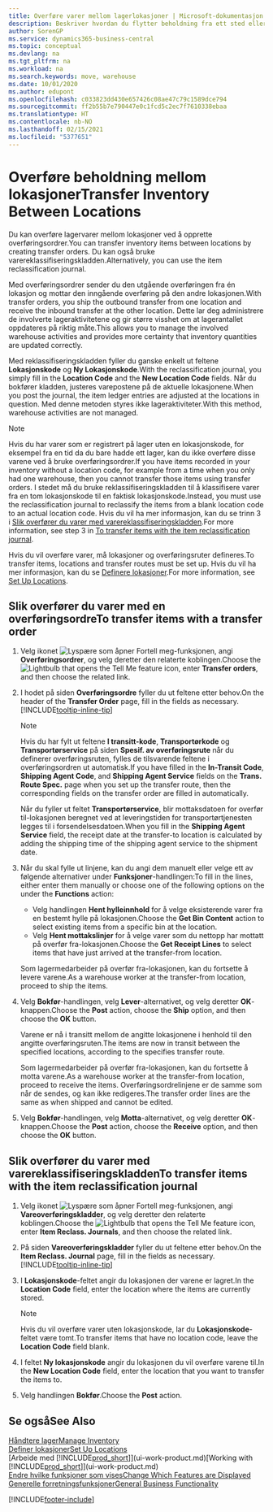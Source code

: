 ```yaml
---
title: Overføre varer mellom lagerlokasjoner | Microsoft-dokumentasjon
description: Beskriver hvordan du flytter beholdning fra ett sted eller lager til et annet, enten med reklassifiseringskladden eller overføringsordrer.
author: SorenGP
ms.service: dynamics365-business-central
ms.topic: conceptual
ms.devlang: na
ms.tgt_pltfrm: na
ms.workload: na
ms.search.keywords: move, warehouse
ms.date: 10/01/2020
ms.author: edupont
ms.openlocfilehash: c033823dd430e657426c08ae47c79c1589dce794
ms.sourcegitcommit: ff2b55b7e790447e0c1fcd5c2ec7f7610338ebaa
ms.translationtype: HT
ms.contentlocale: nb-NO
ms.lasthandoff: 02/15/2021
ms.locfileid: "5377651"
---
```

# <a name="transfer-inventory-between-locations"></a><span data-ttu-id="4779a-103">Overføre beholdning mellom lokasjoner</span><span class="sxs-lookup"><span data-stu-id="4779a-103">Transfer Inventory Between Locations</span></span>
<span data-ttu-id="4779a-104">Du kan overføre lagervarer mellom lokasjoner ved å opprette overføringsordrer.</span><span class="sxs-lookup"><span data-stu-id="4779a-104">You can transfer inventory items between locations by creating transfer orders.</span></span> <span data-ttu-id="4779a-105">Du kan også bruke varereklassifiseringskladden.</span><span class="sxs-lookup"><span data-stu-id="4779a-105">Alternatively, you can use the item reclassification journal.</span></span>

<span data-ttu-id="4779a-106">Med overføringsordrer sender du den utgående overføringen fra én lokasjon og mottar den inngående overføring på den andre lokasjonen.</span><span class="sxs-lookup"><span data-stu-id="4779a-106">With transfer orders, you ship the outbound transfer from one location and receive the inbound transfer at the other location.</span></span> <span data-ttu-id="4779a-107">Dette lar deg administrere de involverte lageraktivitetene og gir større visshet om at lagerantallet oppdateres på riktig måte.</span><span class="sxs-lookup"><span data-stu-id="4779a-107">This allows you to manage the involved warehouse activities and provides more certainty that inventory quantities are updated correctly.</span></span>

<span data-ttu-id="4779a-108">Med reklassifiseringskladden fyller du ganske enkelt ut feltene **Lokasjonskode** og **Ny Lokasjonskode**.</span><span class="sxs-lookup"><span data-stu-id="4779a-108">With the reclassification journal, you simply fill in the **Location Code** and the **New Location Code** fields.</span></span> <span data-ttu-id="4779a-109">Når du bokfører kladden, justeres varepostene på de aktuelle lokasjonene.</span><span class="sxs-lookup"><span data-stu-id="4779a-109">When you post the journal, the item ledger entries are adjusted at the locations in question.</span></span> <span data-ttu-id="4779a-110">Med denne metoden styres ikke lageraktiviteter.</span><span class="sxs-lookup"><span data-stu-id="4779a-110">With this method, warehouse activities are not managed.</span></span>

> [!NOTE]  
>   <span data-ttu-id="4779a-111">Hvis du har varer som er registrert på lager uten en lokasjonskode, for eksempel fra en tid da du bare hadde ett lager, kan du ikke overføre disse varene ved å bruke overføringsordrer.</span><span class="sxs-lookup"><span data-stu-id="4779a-111">If you have items recorded in your inventory without a location code, for example from a time when you only had one warehouse, then you cannot transfer those items using transfer orders.</span></span> <span data-ttu-id="4779a-112">I stedet må du bruke reklassifiseringskladden til å klassifisere varer fra en tom lokasjonskode til en faktisk lokasjonskode.</span><span class="sxs-lookup"><span data-stu-id="4779a-112">Instead, you must use the reclassification journal to reclassify the items from a blank location code to an actual location code.</span></span>  <span data-ttu-id="4779a-113">Hvis du vil ha mer informasjon, kan du se trinn 3 i [Slik overfører du varer med varereklassifiseringskladden](inventory-how-transfer-between-locations.md#to-transfer-items-with-the-item-reclassification-journal).</span><span class="sxs-lookup"><span data-stu-id="4779a-113">For more information, see step 3 in [To transfer items with the item reclassification journal](inventory-how-transfer-between-locations.md#to-transfer-items-with-the-item-reclassification-journal).</span></span>

<span data-ttu-id="4779a-114">Hvis du vil overføre varer, må lokasjoner og overføringsruter defineres.</span><span class="sxs-lookup"><span data-stu-id="4779a-114">To transfer items, locations and transfer routes must be set up.</span></span> <span data-ttu-id="4779a-115">Hvis du vil ha mer informasjon, kan du se [Definere lokasjoner](inventory-how-setup-locations.md).</span><span class="sxs-lookup"><span data-stu-id="4779a-115">For more information, see [Set Up Locations](inventory-how-setup-locations.md).</span></span>

## <a name="to-transfer-items-with-a-transfer-order"></a><span data-ttu-id="4779a-116">Slik overfører du varer med en overføringsordre</span><span class="sxs-lookup"><span data-stu-id="4779a-116">To transfer items with a transfer order</span></span>
1. <span data-ttu-id="4779a-117">Velg ikonet ![Lyspære som åpner Fortell meg-funksjonen](media/ui-search/search_small.png "Fortell hva du vil gjøre"), angi **Overføringsordrer**, og velg deretter den relaterte koblingen.</span><span class="sxs-lookup"><span data-stu-id="4779a-117">Choose the ![Lightbulb that opens the Tell Me feature](media/ui-search/search_small.png "Tell me what you want to do") icon, enter **Transfer orders**, and then choose the related link.</span></span>
2. <span data-ttu-id="4779a-118">I hodet på siden **Overføringsordre** fyller du ut feltene etter behov.</span><span class="sxs-lookup"><span data-stu-id="4779a-118">On the header of the **Transfer Order** page, fill in the fields as necessary.</span></span> [!INCLUDE[tooltip-inline-tip](includes/tooltip-inline-tip_md.md)]

    > [!NOTE]  
    >   <span data-ttu-id="4779a-119">Hvis du har fylt ut feltene **I transitt-kode**, **Transportørkode** og **Transportørservice** på siden **Spesif. av overføringsrute** når du definerer overføringsruten, fylles de tilsvarende feltene i overføringsordren ut automatisk.</span><span class="sxs-lookup"><span data-stu-id="4779a-119">If you have filled in the **In-Transit Code**, **Shipping Agent Code**, and **Shipping Agent Service** fields on the **Trans. Route Spec.** page when you set up the transfer route, then the corresponding fields on the transfer order are filled in automatically.</span></span>

    <span data-ttu-id="4779a-120">Når du fyller ut feltet **Transportørservice**, blir mottaksdatoen for overfør til-lokasjonen beregnet ved at leveringstiden for transportørtjenesten legges til i forsendelsesdatoen.</span><span class="sxs-lookup"><span data-stu-id="4779a-120">When you fill in the **Shipping Agent Service** field, the receipt date at the transfer-to location is calculated by adding the shipping time of the shipping agent service to the shipment date.</span></span>

3. <span data-ttu-id="4779a-121">Når du skal fylle ut linjene, kan du angi dem manuelt eller velge ett av følgende alternativer under **Funksjoner**-handlingen:</span><span class="sxs-lookup"><span data-stu-id="4779a-121">To fill in the lines, either enter them manually or choose one of the following options on the under the **Functions** action:</span></span>
    - <span data-ttu-id="4779a-122">Velg handlingen **Hent hylleinnhold** for å velge eksisterende varer fra en bestemt hylle på lokasjonen.</span><span class="sxs-lookup"><span data-stu-id="4779a-122">Choose the **Get Bin Content** action to select existing items from a specific bin at the location.</span></span>
    - <span data-ttu-id="4779a-123">Velg **Hent mottakslinjer** for å velge varer som du nettopp har mottatt på overfør fra-lokasjonen.</span><span class="sxs-lookup"><span data-stu-id="4779a-123">Choose the **Get Receipt Lines** to select items that have just arrived at the transfer-from location.</span></span>   

    <span data-ttu-id="4779a-124">Som lagermedarbeider på overfør fra-lokasjonen, kan du fortsette å levere varene.</span><span class="sxs-lookup"><span data-stu-id="4779a-124">As a warehouse worker at the transfer-from location, proceed to ship the items.</span></span>
4. <span data-ttu-id="4779a-125">Velg **Bokfør**-handlingen, velg **Lever**-alternativet, og velg deretter **OK**-knappen.</span><span class="sxs-lookup"><span data-stu-id="4779a-125">Choose the **Post** action, choose the **Ship** option, and then choose the **OK** button.</span></span>

    <span data-ttu-id="4779a-126">Varene er nå i transitt mellom de angitte lokasjonene i henhold til den angitte overføringsruten.</span><span class="sxs-lookup"><span data-stu-id="4779a-126">The items are now in transit between the specified locations, according to the specifies transfer route.</span></span>

    <span data-ttu-id="4779a-127">Som lagermedarbeider på overfør fra-lokasjonen, kan du fortsette å motta varene.</span><span class="sxs-lookup"><span data-stu-id="4779a-127">As a warehouse worker at the transfer-from location, proceed to receive the items.</span></span> <span data-ttu-id="4779a-128">Overføringsordrelinjene er de samme som når de sendes, og kan ikke redigeres.</span><span class="sxs-lookup"><span data-stu-id="4779a-128">The transfer order lines are the same as when shipped and cannot be edited.</span></span>
5. <span data-ttu-id="4779a-129">Velg **Bokfør**-handlingen, velg **Motta**-alternativet, og velg deretter **OK**-knappen.</span><span class="sxs-lookup"><span data-stu-id="4779a-129">Choose the **Post** action, choose the **Receive** option, and then choose the **OK** button.</span></span>

## <a name="to-transfer-items-with-the-item-reclassification-journal"></a><span data-ttu-id="4779a-130">Slik overfører du varer med varereklassifiseringskladden</span><span class="sxs-lookup"><span data-stu-id="4779a-130">To transfer items with the item reclassification journal</span></span>
1. <span data-ttu-id="4779a-131">Velg ikonet ![Lyspære som åpner Fortell meg-funksjonen](media/ui-search/search_small.png "Fortell hva du vil gjøre"), angi **Vareoverføringskladder**, og velg deretter den relaterte koblingen.</span><span class="sxs-lookup"><span data-stu-id="4779a-131">Choose the ![Lightbulb that opens the Tell Me feature](media/ui-search/search_small.png "Tell me what you want to do") icon, enter **Item Reclass. Journals**, and then choose the related link.</span></span>
2. <span data-ttu-id="4779a-132">På siden **Vareoverføringskladder** fyller du ut feltene etter behov.</span><span class="sxs-lookup"><span data-stu-id="4779a-132">On the **Item Reclass. Journal** page, fill in the fields as necessary.</span></span> [!INCLUDE[tooltip-inline-tip](includes/tooltip-inline-tip_md.md)]
3. <span data-ttu-id="4779a-133">I **Lokasjonskode**-feltet angir du lokasjonen der varene er lagret.</span><span class="sxs-lookup"><span data-stu-id="4779a-133">In the **Location Code** field, enter the location where the items are currently stored.</span></span>

    > [!NOTE]  
    >   <span data-ttu-id="4779a-134">Hvis du vil overføre varer uten lokasjonskode, lar du **Lokasjonskode**-feltet være tomt.</span><span class="sxs-lookup"><span data-stu-id="4779a-134">To transfer items that have no location code, leave the **Location Code** field blank.</span></span>
4. <span data-ttu-id="4779a-135">I feltet **Ny lokasjonskode** angir du lokasjonen du vil overføre varene til.</span><span class="sxs-lookup"><span data-stu-id="4779a-135">In the **New Location Code** field, enter the location that you want to transfer the items to.</span></span>
5. <span data-ttu-id="4779a-136">Velg handlingen **Bokfør**.</span><span class="sxs-lookup"><span data-stu-id="4779a-136">Choose the **Post** action.</span></span>

## <a name="see-also"></a><span data-ttu-id="4779a-137">Se også</span><span class="sxs-lookup"><span data-stu-id="4779a-137">See Also</span></span>
[<span data-ttu-id="4779a-138">Håndtere lager</span><span class="sxs-lookup"><span data-stu-id="4779a-138">Manage Inventory</span></span>](inventory-manage-inventory.md)  
[<span data-ttu-id="4779a-139">Definer lokasjoner</span><span class="sxs-lookup"><span data-stu-id="4779a-139">Set Up Locations</span></span>](inventory-how-setup-locations.md)  
<span data-ttu-id="4779a-140">[Arbeide med [!INCLUDE[prod_short](includes/prod_short.md)]](ui-work-product.md)</span><span class="sxs-lookup"><span data-stu-id="4779a-140">[Working with [!INCLUDE[prod_short](includes/prod_short.md)]](ui-work-product.md)</span></span>  
[<span data-ttu-id="4779a-141">Endre hvilke funksjoner som vises</span><span class="sxs-lookup"><span data-stu-id="4779a-141">Change Which Features are Displayed</span></span>](ui-experiences.md)  
[<span data-ttu-id="4779a-142">Generelle forretningsfunksjoner</span><span class="sxs-lookup"><span data-stu-id="4779a-142">General Business Functionality</span></span>](ui-across-business-areas.md)


[!INCLUDE[footer-include](includes/footer-banner.md)]